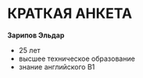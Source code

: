 # КРАТКАЯ АНКЕТА
**Зарипов Эльдар**

 - 25 лет
 - высшее техническое образование
 - знание английского B1
